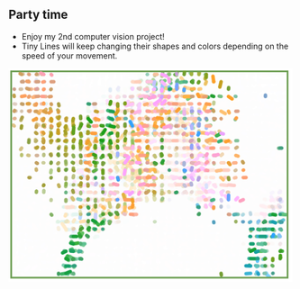 ## Party time
* Enjoy my 2nd computer vision project!
* Tiny Lines will keep changing their shapes and colors depending on the speed of your movement. 

![alt text](https://github.com/heylimlim/Interaction-Logic-SVA/blob/master/8th%20week_CV(Optical%20flow)/cv_img.png "Logo Title Text 1")
